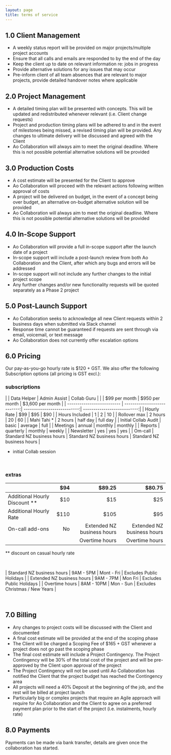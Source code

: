 ```yaml
---
layout: page
title: terms of service
---
```


## 1.0	Client Management

*	A weekly status report will be provided on major projects/multiple project accounts
*	Ensure that all calls and emails are responded to by the end of the day
*	Keep the client up to date on relevant information re: jobs in progress
*	Provide alternative solutions for any issues that may occur
*	Pre-inform client of all team absences that are relevant to major projects, provide detailed handover notes where applicable

## 2.0	Project Management

*	A detailed timing plan will be presented with concepts. This will be updated and redistributed whenever relevant (i.e. Client change requests)
*	Project and production timing plans will be adhered to and in the event of milestones being missed, a revised timing plan will be provided. Any changes to ultimate delivery will be discussed and agreed with the Client
*	Ao Collaboration will always aim to meet the original deadline. Where this is not possible potential alternative solutions will be provided

## 3.0	Production Costs

*	A cost estimate will be presented for the Client to approve
*	Ao Collaboration will proceed with the relevant actions following written approval of costs
*	A project will be delivered on budget, in the event of a concept being over budget, an alternative on-budget alternative solution will be provided
*	Ao Collaboration will always aim to meet the original deadline. Where this is not possible potential alternative solutions will be provided

## 4.0	In-Scope Support

*	Ao Collaboration will provide a full in-scope support after the launch date of a project
*	In-scope support will include a post-launch review from both Ao Collaboration and the Client, after which any bugs and errors will be addressed
*	In-scope support will not include any further changes to the initial project scope
*	Any further changes and/or new functionality requests will be quoted separately as a Phase 2 project

## 5.0	Post-Launch Support

*	Ao Collaboration seeks to acknowledge all new Client requests within 2 business days when submitted via Slack channel
*	Response time cannot be guaranteed if requests are sent through via email, voicemail, or text message
*	Ao Collaboration does not currently offer escalation options

## 6.0 Pricing

Our pay-as-you-go hourly rate is $120 + GST.
We also offer the following Subscription options (all pricing is GST excl.):

### subscriptions
  
|                            | Data Helper                 | Admin Assist                | Collab Guru                 |
|                            | $99 per month               | $950 per month              | $3,600 per month            |
| -------------------------- | ---------------------------:| ---------------------------:| ---------------------------:|
| Hourly Rate                | $99                         | $95                         | $90                         |
| Hours Included             | 1                           | 2                           | 10                          |
| Rollover max               | 2 hours                     | 20                          | 60                          |
| Mahi Tahi *                | 2 hours                     | half day                    | full day                    |
| Initial Collab Audit       | basic                       | average                     | full                        |
| Meetings                   | annual                      | monthly                     | monthly                     |
| Reports                    | quarterly                   | monthly                     | weekly                      |
| Newsletter                 | yes                         | yes                         | yes                         |
| Om-call                    | Standard NZ business hours  | Standard NZ business hours  | Standard NZ business hours  | 

 * initial Collab session
<br/>


### extras

|                               | $94                         | $89.25                      | $80.75                      |
| ----------------------------- |----------------------------:| ---------------------------:| ---------------------------:|
| Additional Hourly Discount ** | $10                         | $15                         | $25                         |
| Additional Hourly Rate        | $110                        | $105                        | $95                         |
| On-call add-ons               | No                          | Extended NZ business hours  | Extended NZ business hours  |
|                               |                             | Overtime hours              | Overtime hours              |

 ** discount on casual hourly rate

<br/>

| Standard NZ business hours  | 9AM - 5PM  | Mont - Fri | Excludes Public Holidays       |
| Extended NZ business hours  | 9AM - 7PM  | Mon Fri    | Excludes Public Holidays       |
| Overtime hours              | 8AM - 10PM | Mon - Sun  | Excludes Christmas / New Years |

<br/>


## 7.0	Billing

*	Any changes to project costs will be discussed with the Client and documented
*	A final cost estimate will be provided at the end of the scoping phase
*	The Client will be charged a Scoping Fee of $165 + GST whenever a project does not go past the scoping phase
*	The final cost estimate will include a Project Contingency. The Project Contingency will be 30% of the total cost of the project and will be pre-approved by the Client upon approval of the project
*	The Project Contingency will not be used until Ao Collaboration has notified the Client that the project budget has reached the Contingency area
*	All projects will need a 40% Deposit at the beginning of the job, and the rest will be billed at project launch
*	Particularly big or complex projects that require an Agile approach will require for Ao Collaboration and the Client to agree on a preferred payment plan prior to the start of the project (i.e. instalments, hourly rate)

## 8.0	Payments

Payments can be made via bank transfer, details are given once the collaboration has started.
